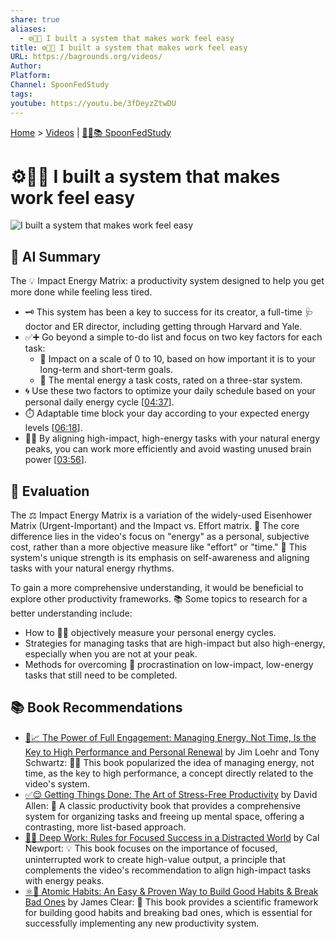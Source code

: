 ```yaml
---
share: true
aliases:
  - ⚙️💨🧘 I built a system that makes work feel easy
title: ⚙️💨🧘 I built a system that makes work feel easy
URL: https://bagrounds.org/videos/
Author:
Platform:
Channel: SpoonFedStudy
tags:
youtube: https://youtu.be/3fDeyzZtwDU
---
```

[Home](../index.md) > [Videos](./index.md) | [🥄👶📚 SpoonFedStudy](../topics/spoonfedstudy.md)  
# ⚙️💨🧘 I built a system that makes work feel easy  
![I built a system that makes work feel easy](https://youtu.be/3fDeyzZtwDU)  
  
## 🤖 AI Summary  
The 💡 Impact Energy Matrix: a productivity system designed to help you get more done while feeling less tired.  
  
* 🗝️ This system has been a key to success for its creator, a full-time 🩺 doctor and ER director, including getting through Harvard and Yale.  
* ✅➕ Go beyond a simple to-do list and focus on two key factors for each task:  
    * 🎯 Impact on a scale of 0 to 10, based on how important it is to your long-term and short-term goals.  
    * 🔋 The mental energy a task costs, rated on a three-star system.  
* 🌀 Use these two factors to optimize your daily schedule based on your personal daily energy cycle \[[04:37](http://www.youtube.com/watch?v=3fDeyzZtwDU&t=277)].  
* ⏱️ Adaptable time block your day according to your expected energy levels \[[06:18](http://www.youtube.com/watch?v=3fDeyzZtwDU&t=378)].  
* 🔋🎯 By aligning high-impact, high-energy tasks with your natural energy peaks, you can work more efficiently and avoid wasting unused brain power \[[03:56](http://www.youtube.com/watch?v=3fDeyzZtwDU&t=236)].  
  
## 🤔 Evaluation  
The ⚖️ Impact Energy Matrix is a variation of the widely-used Eisenhower Matrix (Urgent-Important) and the Impact vs. Effort matrix. 🧠 The core difference lies in the video's focus on "energy" as a personal, subjective cost, rather than a more objective measure like "effort" or "time." 🧐 This system's unique strength is its emphasis on self-awareness and aligning tasks with your natural energy rhythms.  
  
To gain a more comprehensive understanding, it would be beneficial to explore other productivity frameworks. 📚 Some topics to research for a better understanding include:  
* How to 🧘‍♀️ objectively measure your personal energy cycles.  
* Strategies for managing tasks that are high-impact but also high-energy, especially when you are not at your peak.  
* Methods for overcoming 🚫 procrastination on low-impact, low-energy tasks that still need to be completed.  
  
## 📚 Book Recommendations  
* [🔋📈 The Power of Full Engagement: Managing Energy, Not Time, Is the Key to High Performance and Personal Renewal](../books/the-power-of-full-engagement-managing-energy-not-time-is-the-key-to-high-performance-and-personal-renewal.md) by Jim Loehr and Tony Schwartz: 🏃‍♀️ This book popularized the idea of managing energy, not time, as the key to high performance, a concept directly related to the video's system.  
* [✅😌 Getting Things Done: The Art of Stress-Free Productivity](../books/getting-things-done-the-art-of-stress-free-productivity.md) by David Allen: 📝 A classic productivity book that provides a comprehensive system for organizing tasks and freeing up mental space, offering a contrasting, more list-based approach.  
* [🤿💼 Deep Work: Rules for Focused Success in a Distracted World](../books/deep-work.md) by Cal Newport: 💡 This book focuses on the importance of focused, uninterrupted work to create high-value output, a principle that complements the video's recommendation to align high-impact tasks with energy peaks.  
* [⚛️🔄 Atomic Habits: An Easy & Proven Way to Build Good Habits & Break Bad Ones](../books/atomic-habits.md) by James Clear: 🔬 This book provides a scientific framework for building good habits and breaking bad ones, which is essential for successfully implementing any new productivity system.